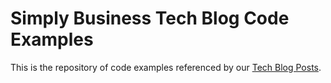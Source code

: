 # Simply Business Tech Blog Code Examples

This is the repository of code examples referenced by our [Tech Blog Posts](http://tech.simplybusiness.co.uk/).
